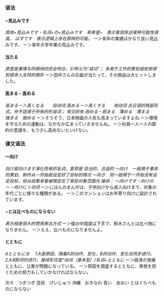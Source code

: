 ### 语法
#### ~見込みです
*简体+見込みです・名词+の+見込みです　有希望~　表示客观陈述某种可能性很高。
はずです　表示逻辑上存在那样的可能。*
ー＞来年の業績はかなり良い見込みです。
ー＞来年大学卒業の見込みです。
#### 当たる
*原意是事情与所期待的完全吻合，引申义为“成功”；
多用于工作的策划或安排得到很多人支持的情形*
ー＞田中さんの企画が当たって、その商品は大ヒットしました。
#### 高まる・高める
*高まるー＞高くなる　　自动词
高めるー＞高くする　　他动词
古日语的残留形式，并不适用于所有的形容词；
常见的有 弱める・弱まる　薄める　薄まる　　　強まる　強める*
ー＞そうそう、日本映画の人気も高まっていますよね
ー＞環境を守るための運動は、なかなか広まっていきませんね。
ー＞社員一人一人の節約の意識を、もう少し高めないといけない。
### 课文语法
#### ～向け
*向け是向けます演化而来的名词，意思是 恰当的、合适的
～向け　一般用于事务的策划、制作从一开始就设定好了目标的情况
～向き　则一般用于一开始没有设定目标，但从结果来看被限定在了某些对象范围内
接续： ～向けです・向けの～・向けに＋动词*
ー＞にほんのまんがは、子供向けから成人向けまで、対象の年代ごとに様々な種類がある。
ー＞このマンションはお年寄り向けに設計されています。
#### ~とは比べものにならない
*表示相差很大的惯用表达方式*
ー＞僕の中国語は下手で、鈴木さんとは比べ物になりません。
ー＞ええ、比べものになりませんよ。

#### とともに
*AとともにＢ　
1.A是原因，随着A的动作、变化，B的动作、变化也同步进行。
2.A和B同时进行，接续形式是“动词（基本型）/名词+とともに*
ー＞経済の発展とともに、公害が問題になっている。
ー＞原因を調査するとともに、再発を防ぐための努力もしていかなければならない。

次々　つぎつぎ
芸術　げいじゅつ
沖縄　おきなわ
青い　あおい
とはくらべものにならない
